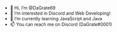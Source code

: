 - 👋 Hi, I’m @DaGrate69
- 👀 I’m interested in Discord and Web Developing!
- 🌱 I’m currently learning JavaScript and Java
- 📫 You can reach me on Discord (DaGrate#0001)

<!---
DaGrate69/DaGrate69 is a ✨ special ✨ repository because its `README.md` (this file) appears on your GitHub profile.
You can click the Preview link to take a look at your changes.
--->
